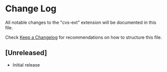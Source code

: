 # Change Log

All notable changes to the "cvs-ext" extension will be documented in this file.

Check [Keep a Changelog](http://keepachangelog.com/) for recommendations on how to structure this file.

## [Unreleased]

- Initial release
